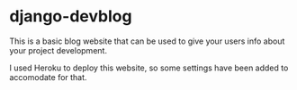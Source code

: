 # django-devblog
This is a basic blog website that can be used to give your users info about your project development.

I used Heroku to deploy this website, so some settings have been added to accomodate for that.
